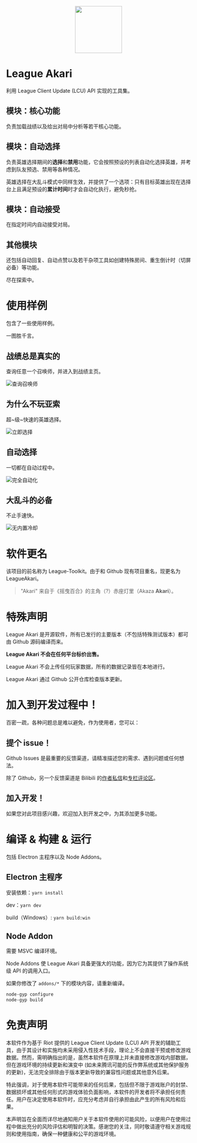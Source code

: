 <div align="center">
  <img
    src="https://github.com/Hanxven/LeagueAkari/raw/HEAD/pictures/logo.png"
    width="128"
    height="128"
  />
</div>

# League Akari

利用 League Client Update (LCU) API 实现的工具集。

## 模块：核心功能

负责加载战绩以及给出对局中分析等若干核心功能。

## 模块：自动选择

负责英雄选择期间的**选择**和**禁用**功能，它会按照预设的列表自动化选择英雄，并考虑到队友预选、禁用等各种情况。

英雄选择在大乱斗模式中同样生效，并提供了一个选项：只有目标英雄出现在选择台上且满足预设的**累计时间**时才会自动化执行，避免秒抢。

## 模块：自动接受

在指定时间内自动接受对局。

## 其他模块

还包括自动回复、自动点赞以及若干杂项工具如创建特殊房间、重生倒计时（切屏必备）等功能。

尽在探索中。

# 使用样例

包含了一些使用样例。

一图胜千言。

## 战绩总是真实的

查询任意一个召唤师，并进入到战绩主页。

![查询召唤师](https://github.com/Hanxven/LeagueAkari/raw/HEAD/pictures/5.gif '查询召唤师')

## 为什么不玩亚索

超\~级\~快速的英雄选择。

![立即选择](https://github.com/Hanxven/LeagueAkari/raw/HEAD/pictures/2.gif '立即选择')

## 自动选择

一切都在自动过程中。

![完全自动化](https://github.com/Hanxven/LeagueAkari/raw/HEAD/pictures/3.gif '完全自动化')

## 大乱斗的必备

不止手速快。

![无内置冷却](https://github.com/Hanxven/LeagueAkari/raw/HEAD/pictures/4.gif '无内置冷却')

# 软件更名

该项目的前名称为 League-Toolkit。由于和 Github 现有项目重名，现更名为 LeagueAkari。

> "Akari" 来自于《摇曳百合》的主角（?）赤座灯里（Akaza **Akari**）。

# 特殊声明

League Akari 是开源软件，所有已发行的主要版本（不包括特殊测试版本）都可由 Github 源码编译而来。

**League Akari 不会在任何平台标价出售。**

League Akari 不会上传任何玩家数据，所有的数据记录皆在本地进行。

League Akari 通过 Github 公开仓库检查版本更新。

# 加入到开发过程中！

百密一疏，各种问题总是难以避免，作为使用者，您可以：

## 提个 issue！

Github Issues 是最重要的反馈渠道，请精准描述您的需求、遇到问题或任何想法。

除了 Github，另一个反馈渠道是 Bilibili 的[作者私信](https://space.bilibili.com/34532360)和[专栏评论区](https://www.bilibili.com/read/cv28654091/)。

## 加入开发！

如果您对此项目感兴趣，欢迎加入到开发之中，为其添加更多功能。

# 编译 & 构建 & 运行

包括 Electron 主程序以及 Node Addons。

## Electron 主程序

安装依赖：`yarn install`

dev：`yarn dev`

build（Windows）: `yarn build:win`

## Node Addon

需要 MSVC 编译环境。

Node Addons 使 League Akari 具备更强大的功能，因为它为其提供了操作系统级 API 的调用入口。

如果你修改了 `addons/*` 下的模块内容，请重新编译。

```bash
node-gyp configure
node-gyp build
```

# 免责声明

本软件作为基于 Riot 提供的 League Client Update (LCU) API 开发的辅助工具，由于其设计和实施均未采用侵入性技术手段，理论上不会直接干预或修改游戏数据。然而，需明确指出的是，虽然本软件在原理上并未直接修改游戏内部数据，但在游戏环境的持续更新和演变中 (如未来腾讯可能的反作弊系统或其他保护服务的更新)，无法完全排除由于版本更新导致的兼容性问题或其他意外后果。

特此强调，对于使用本软件可能带来的任何后果，包括但不限于游戏账户的封禁、数据损坏或其他任何形式的游戏体验负面影响，本软件的开发者将不承担任何责任。用户在决定使用本软件时，应充分考虑并自行承担由此产生的所有风险和后果。

本声明旨在全面而详尽地通知用户关于本软件使用的可能风险，以便用户在使用过程中做出充分的风险评估和明智的决策。感谢您的关注，同时敬请遵守相关游戏规则和使用指南，确保一种健康和公平的游戏环境。
